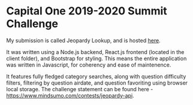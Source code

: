 # Capital One 2019-2020 Summit Challenge

My submission is called Jeopardy Lookup, and is hosted [here](https://still-ridge-34541.herokuapp.com/). 

It was written using a Node.js backend, React.js frontend (located in the client folder), and Bootstrap for styling. This means the entire application was written in Javascript, for coherency and ease of maintenence. 

It features fully fledged category searches, along with question difficulty filters, filtering by question airdate, and question favoriting using browser local storage. The challenge statement can be found here - https://www.mindsumo.com/contests/jeopardy-api. 

